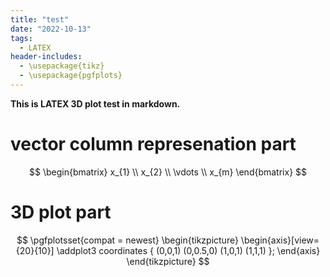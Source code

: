 ```yaml
---
title: "test"
date: "2022-10-13"
tags:
  - LATEX
header-includes:
  - \usepackage{tikz}
  - \usepackage{pgfplots}
---
```


**This is LATEX 3D plot test in markdown.**

# vector column represenation part #

$$
\begin{bmatrix}
           x_{1} \\
           x_{2} \\
           \vdots \\
           x_{m}
\end{bmatrix}
$$ 


# 3D plot part #

$$
\pgfplotsset{compat = newest}
\begin{tikzpicture}
\begin{axis}[view={20}{10}]
\addplot3 coordinates 
{
    (0,0,1)
    (0,0.5,0)
    (1,0,1)
    (1,1,1)
};
\end{axis}
\end{tikzpicture}
$$
